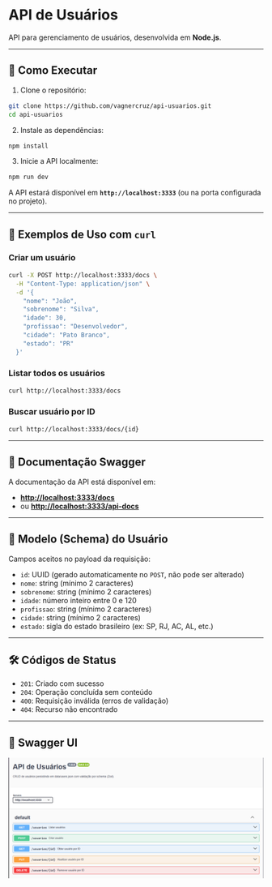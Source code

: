 # API de Usuários

API para gerenciamento de usuários, desenvolvida em **Node.js**.

---

## 🚀 Como Executar

1. Clone o repositório:

```bash
git clone https://github.com/vagnercruz/api-usuarios.git
cd api-usuarios
```

2. Instale as dependências:

```bash
npm install
```

3. Inicie a API localmente:

```bash
npm run dev
```

A API estará disponível em **`http://localhost:3333`** (ou na porta configurada no projeto).

---

## 🧪 Exemplos de Uso com `curl`

### Criar um usuário

```bash
curl -X POST http://localhost:3333/docs \
  -H "Content-Type: application/json" \
  -d '{
    "nome": "João",
    "sobrenome": "Silva",
    "idade": 30,
    "profissao": "Desenvolvedor",
    "cidade": "Pato Branco",
    "estado": "PR"
  }'
```

### Listar todos os usuários

```bash
curl http://localhost:3333/docs
```

### Buscar usuário por ID

```bash
curl http://localhost:3333/docs/{id}
```

---

## 📑 Documentação Swagger

A documentação da API está disponível em:

* **[http://localhost:3333/docs](http://localhost:3333/docs)**
* ou **[http://localhost:3333/api-docs](http://localhost:3333/api-docs)**

---

## 🧬 Modelo (Schema) do Usuário

Campos aceitos no payload da requisição:

* `id`: UUID (gerado automaticamente no `POST`, não pode ser alterado)
* `nome`: string (mínimo 2 caracteres)
* `sobrenome`: string (mínimo 2 caracteres)
* `idade`: número inteiro entre 0 e 120
* `profissao`: string (mínimo 2 caracteres)
* `cidade`: string (mínimo 2 caracteres)
* `estado`: sigla do estado brasileiro (ex: SP, RJ, AC, AL, etc.)

---

## 🛠️ Códigos de Status

* `201`: Criado com sucesso
* `204`: Operação concluída sem conteúdo
* `400`: Requisição inválida (erros de validação)
* `404`: Recurso não encontrado

---

## 📸 Swagger UI

![Swagger UI](./data/img/swagger-ui.png)